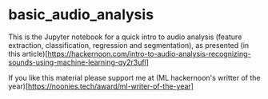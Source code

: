 # basic_audio_analysis

This is the Jupyter notebook for a quick intro to audio analysis (feature extraction, classification, regression and segmentation), as presented (in this article)[https://hackernoon.com/intro-to-audio-analysis-recognizing-sounds-using-machine-learning-qy2r3ufl]

If you like this material please support me at (ML hackernoon's writter of the year)[https://noonies.tech/award/ml-writer-of-the-year]
